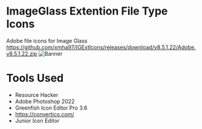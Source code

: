 # ImageGlass Extention File Type Icons

Adobe file icons for Image Glass  
https://github.com/xmha97/IGExtIcons/releases/download/v8.5.1.22/Adobe.v8.5.1.22.zip
![Banner](https://raw.githubusercontent.com/xmha97/IGExtIcons/master/Banner.jpg)

# Tools Used
- Resource Hacker
- Adobe Photoshop 2022
- Greenfish Icon Editor Pro 3.6
- https://convertico.com/
- Junior Icon Editor
